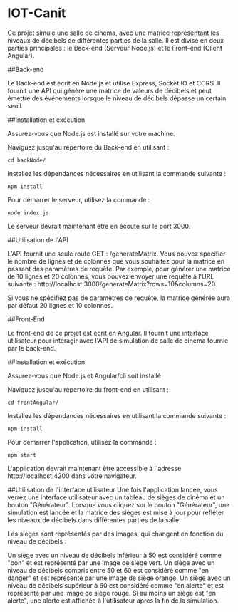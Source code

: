 # IOT-Canit

Ce projet simule une salle de cinéma, avec une matrice représentant les niveaux de décibels de différentes parties de la salle. Il est divisé en deux parties principales : le Back-end (Serveur Node.js) et le Front-end (Client Angular).

##Back-end

Le Back-end est écrit en Node.js et utilise Express, Socket.IO et CORS. Il fournit une API qui génère une matrice de valeurs de décibels et peut émettre des événements lorsque le niveau de décibels dépasse un certain seuil.

##Installation et exécution

Assurez-vous que Node.js est installé sur votre machine.

Naviguez jusqu'au répertoire du Back-end en utilisant :

`cd backNode/`

Installez les dépendances nécessaires en utilisant la commande suivante :

`npm install`

Pour démarrer le serveur, utilisez la commande :

`node index.js`

Le serveur devrait maintenant être en écoute sur le port 3000.

##Utilisation de l'API

L'API fournit une seule route GET : /generateMatrix. Vous pouvez spécifier le nombre de lignes et de colonnes que vous souhaitez pour la matrice en passant des paramètres de requête. Par exemple, pour générer une matrice de 10 lignes et 20 colonnes, vous pouvez envoyer une requête à l'URL suivante : http://localhost:3000/generateMatrix?rows=10&columns=20.

Si vous ne spécifiez pas de paramètres de requête, la matrice générée aura par défaut 20 lignes et 10 colonnes.

##Front-End

Le front-end de ce projet est écrit en Angular. Il fournit une interface utilisateur pour interagir avec l'API de simulation de salle de cinéma fournie par le back-end.

##Installation et exécution

Assurez-vous que Node.js et Angular/cli soit installé

Naviguez jusqu'au répertoire du front-end en utilisant :

`cd frontAngular/`

Installez les dépendances nécessaires en utilisant la commande suivante :

`npm install `

Pour démarrer l'application, utilisez la commande :

`npm start`

L'application devrait maintenant être accessible à l'adresse http://localhost:4200 dans votre navigateur.

##Utilisation de l'interface utilisateur
Une fois l'application lancée, vous verrez une interface utilisateur avec un tableau de sièges de cinéma et un bouton "Générateur". Lorsque vous cliquez sur le bouton "Générateur", une simulation est lancée et la matrice des sièges est mise à jour pour refléter les niveaux de décibels dans différentes parties de la salle.

Les sièges sont représentés par des images, qui changent en fonction du niveau de décibels :

Un siège avec un niveau de décibels inférieur à 50 est considéré comme "bon" et est représenté par une image de siège vert.
Un siège avec un niveau de décibels compris entre 50 et 60 est considéré comme "en danger" et est représenté par une image de siège orange.
Un siège avec un niveau de décibels supérieur à 60 est considéré comme "en alerte" et est représenté par une image de siège rouge.
Si au moins un siège est "en alerte", une alerte est affichée à l'utilisateur après la fin de la simulation.